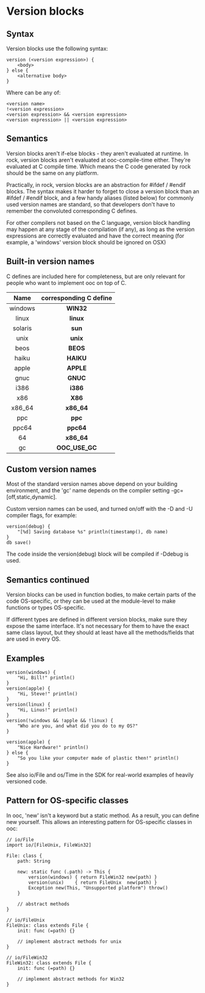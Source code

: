 Version blocks
==============

Syntax
------

Version blocks use the following syntax:

	version (<version expression>) {
		<body>
	} else {
		<alternative body>
	}

Where <version expression> can be any of:

	<version name>
	!<version expression>
	<version expression> && <version expression>
	<version expression> || <version expression>

Semantics
---------

Version blocks aren't if-else blocks - they aren't evaluated at runtime.
In rock, version blocks aren't evaluated at ooc-compile-time either.
They're evaluated at C compile time. Which means the C code generated by rock
should be the same on any platform.

Practically, in rock, version blocks are an abstraction for #ifdef / #endif blocks.
The syntax makes it harder to forget to close a version block than an #ifdef / #endif block,
and a few handy aliases (listed below) for commonly used version names are standard, so that developers
don't have to remember the convoluted corresponding C defines.

For other compilers not based on the C language, version block handling may happen at any
stage of the compilation (if any), as long as the version expressions are correctly evaluated
and have the correct meaning (for example, a 'windows' version block should be ignored on OSX)

Built-in version names
----------------------

C defines are included here for completeness, but are only relevant for people who want
to implement ooc on top of C.

|Name   |corresponding C define |
|:-----:|:---------------------:|
|windows|__WIN32__ || __WIN64__ |
|linux  |__linux__              |
|solaris|__sun__                |
|unix   |__unix__               |
|beos   |__BEOS__               |
|haiku  |__HAIKU__              |
|apple  |__APPLE__              |
|gnuc   |__GNUC__               |
|i386   |__i386__               |
|x86    |__X86__                |
|x86_64 |__x86_64__             |
|ppc    |__ppc__                |
|ppc64  |__ppc64__              |
|64     |__x86_64__ || __ppc64__|
|gc     |__OOC_USE_GC__         |

Custom version names
--------------------

Most of the standard version names above depend on your building environment, and the 'gc' name depends
on the compiler setting -gc=[off,static,dynamic].

Custom version names can be used, and turned on/off with the -D and -U compiler flags, for example:

	version(debug) {
		"[%d] Saving database %s" println(timestamp(), db name)
	}
	db save()

The code inside the version(debug) block will be compiled if -Ddebug is used.

Semantics continued
-------------------

Version blocks can be used in function bodies, to make certain parts of the code OS-specific, or
they can be used at the module-level to make functions or types OS-specific.

If different types are defined in different version blocks, make sure they expose the same interface.
It's not necessary for them to have the exact same class layout, but they should at least have all the
methods/fields that are used in every OS.

Examples
--------

	version(windows) {
		"Hi, Bill!" println()
	}
	version(apple) {
		"Hi, Steve!" println()
	}
	version(linux) {
		"Hi, Linus!" println()
	}
	version(!windows && !apple && !linux) {
		"Who are you, and what did you do to my OS?"
	}

	version(apple) {
		"Nice Hardware!" println()
	} else {
		"So you like your computer made of plastic then!" println()
	}

See also io/File and os/Time in the SDK for real-world examples of heavily versioned code.

Pattern for OS-specific classes
-------------------------------

In ooc, 'new' isn't a keyword but a static method. As a result, you can define new yourself.
This allows an interesting pattern for OS-specific classes in ooc:

	// io/File
	import io/[FileUnix, FileWin32]

	File: class {
		path: String

		new: static func (.path) -> This {
			version(windows) { return FileWin32 new(path) }
			version(unix)    { return FileUnix  new(path) }
			Exception new(This, "Unsupported platform") throw()
		}

		// abstract methods
	}

	// io/FileUnix
	FileUnix: class extends File {
		init: func (=path) {}

		// implement abstract methods for unix
	}

	// io/FileWin32
	FileWin32: class extends File {
		init: func (=path) {}

		// implement abstract methods for Win32
	}











